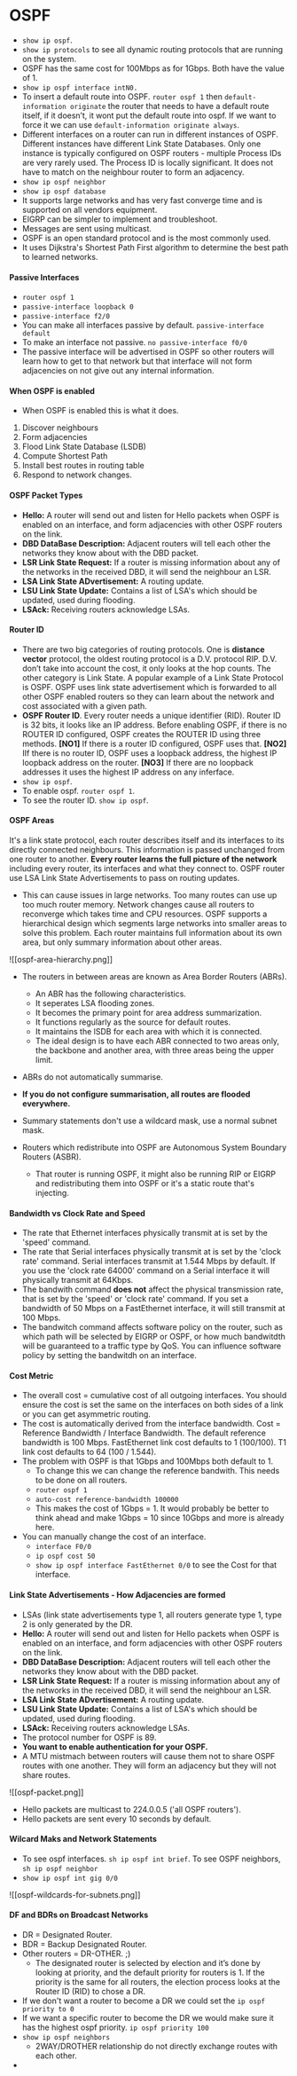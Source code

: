 # OSPF #
-   `show ip ospf`.
-   `show ip protocols` to see all dynamic routing protocols that are running on the system.
-   OSPF has the same cost for 100Mbps as for 1Gbps. Both have the value of 1.
-   `show ip ospf interface intN0.`
-   To insert a default route into OSPF. `router ospf 1` then `default-information originate` the router that needs to have a default route itself, if it doesn’t, it wont put the default route into ospf. If we want to force it we can use `default-information originate always`.
- Different interfaces on a router can run in different instances of OSPF. Different instances have different Link State Databases. Only one instance is typically configured on OSPF routers - multiple Process IDs are very rarely used. The Process ID is locally significant. It does not have to match on the neighbour router to form an adjacency.
- `show ip ospf neighbor`
- ```show ip ospf database``` 
- It supports large networks and has very fast converge time and is supported on all vendors equipment.
- EIGRP can be simpler to implement and troubleshoot.
- Messages are sent using multicast.
- OSPF is an open standard protocol and is the most commonly used.
- It uses Dijkstra's Shortest Path First algorithm to determine the best path to learned networks.

#### Passive Interfaces ####
- ```router ospf 1```
- ```passive-interface loopback 0```
- ```passive-interface f2/0```
- You can make all interfaces passive by default. ```passive-interface default``` 
- To make an interface not passive. ```no passive-interface f0/0``` 
- The passive interface will be advertised in OSPF so other routers will learn how to get to that network but that interface will not form adjacencies on not give out any internal information.

#### When OSPF is enabled ####
- When OSPF is enabled this is what it does.
1) Discover neighbours
2) Form adjacencies
3) Flood Link State Database (LSDB)
4) Compute Shortest Path
5) Install best routes in routing table
6) Respond to network changes.

#### OSPF Packet Types ####
- **Hello:** A router will send out and listen for Hello packets when OSPF is enabled on an interface, and form adjacencies with other OSPF routers on the link.
- **DBD DataBase Description:** Adjacent routers will tell each other the networks they know about with the DBD packet.
- **LSR Link State Request:** If a router is missing information about any of the networks in the received DBD, it will send the neighbour an LSR.
- **LSA Link State ADvertisement:** A routing update.
- **LSU Link State Update:** Contains a list of LSA's which should be updated, used during flooding.
- **LSAck:** Receiving routers acknowledge LSAs.

#### Router ID ####

-   There are two big categories of routing protocols. One is **distance vector** protocol, the oldest routing protocol is a D.V. protocol RIP. D.V. don’t take into account the cost, it only looks at the hop counts. The other category is Link State. A popular example of a Link State Protocol is OSPF. OSPF uses link state advertisement which is forwarded to all other OSPF enabled routers so they can learn about the network and cost associated with a given path.
-   **OSPF Router ID**. Every router needs a unique identifier (RID). Router ID is 32 bits, it looks like an IP address. Before enabling OSPF, if there is no ROUTER ID configured, OSPF creates the ROUTER ID using three methods. **[NO1]** If there is a router ID configured, OSPF uses that. **[NO2]** IIf there is no router ID, OSPF uses a loopback address, the highest IP loopback address on the router. **[NO3]** If there are no loopback addresses it uses the highest IP address on any inferface.
- `show ip ospf`.
- To enable ospf. `router ospf 1`.
- To see the router ID. `show ip ospf`.

#### OSPF Areas ####
It's a link state protocol, each router describes itself and its interfaces to its directly connected neighbours. This information is passed unchanged from one router to another. **Every router learns the full picture of the network** including every router, its interfaces and what they connect to. OSPF router use LSA Link State Advertisements to pass on routing updates.
-  This can cause issues in large networks. Too many routes can use up too much router memory. Network changes cause all routers to reconverge which takes time and CPU resources. OSPF supports a hierarchical design which segments large networks into smaller areas to solve this problem. Each router maintains full information about its own area, but only summary information about other areas.

![[ospf-area-hierarchy.png]]
- The routers in between areas are known as Area Border Routers (ABRs).
	- An ABR has the following characteristics.
	- It seperates LSA flooding zones.
	- It becomes the primary point for area address summarization.
	- It functions regularly as the source for default routes.
	- It maintains the lSDB for each area with which it is connected.
	- The ideal design is to have each ABR connected to two areas only, the backbone and another area, with three areas being the upper limit.
- ABRs do not automatically summarise.
- **If you do not configure summarisation, all routes are flooded everywhere.**
- Summary statements don't use a wildcard mask, use a normal subnet mask.

- Routers which redistribute into OSPF are Autonomous System Boundary Routers (ASBR). 
	- That router is running OSPF, it might also be running RIP or EIGRP and redistributing them into OSPF or it's a static route that's injecting.

#### Bandwidth vs Clock Rate and Speed ####
- The rate that Ethernet interfaces physically transmit at is set by the 'speed' command.
- The rate that Serial interfaces physically transmit at is set by the 'clock rate' command. Serial interfaces transmit at 1.544 Mbps by default. If you use the 'clock rate 64000' command on a Serial interface it will physically transmit at 64Kbps.
- The bandwith command **does not** affect the physical transmission rate, that is set by the 'speed' or 'clock rate' command. If you set a bandwidth of 50 Mbps on a FastEthernet interface, it will still transmit at 100 Mbps.
- The bandwitch command affects software policy on the router, such as which path will be selected by EIGRP or OSPF, or how much bandwitdth will be guaranteed to a traffic type by QoS. You can influence software policy by setting the bandwitdh on an interface.

#### Cost Metric ####
- The overall cost = cumulative cost of all outgoing interfaces. You should ensure the cost is set the same on the interfaces on both sides of a link or you can get asymmetric routing.
- The cost is automatically derived from the interface bandwidth. Cost = Reference Bandwidth / Interface Bandwidth. The default reference bandwidth is 100 Mbps. FastEthernet link cost defaults to 1 (100/100). T1 link cost defaults to 64 (100 / 1.544).
- The problem with OSPF is that 1Gbps and 100Mbps both default to 1.
	- To change this we can change the reference bandwith. This needs to be done on all routers.
	- ```router ospf 1```
	- ```auto-cost reference-bandwidth 100000```
	- This makes the cost of 1Gbps = 1. It would probably be better to think ahead and make 1Gbps = 10 since 10Gbps and more is already here.
- You can manually change the cost of an interface.
	- ```interface F0/0```
	- ```ip ospf cost 50```
	- ```show ip ospf interface FastEthernet 0/0``` to see the Cost for that interface.

#### Link State Advertisements - How Adjacencies are formed ####

-   LSAs (link state advertisements type 1, all routers generate type 1, type 2 is only generated by the DR.
- **Hello:** A router will send out and listen for Hello packets when OSPF is enabled on an interface, and form adjacencies with other OSPF routers on the link.
- **DBD DataBase Description:** Adjacent routers will tell each other the networks they know about with the DBD packet.
- **LSR Link State Request:** If a router is missing information about any of the networks in the received DBD, it will send the neighbour an LSR.
- **LSA Link State ADvertisement:** A routing update.
- **LSU Link State Update:** Contains a list of LSA's which should be updated, used during flooding.
- **LSAck:** Receiving routers acknowledge LSAs.
- The protocol number for OSPF is 89.
- **You want to enable authentication for your OSPF.**
- A MTU mistmach between routers will cause them not to share OSPF routes with one another. They will form an adjacency but they will not share routes.

![[ospf-packet.png]]
- Hello packets are multicast to 224.0.0.5 ('all OSPF routers').
- Hello packets are sent every 10 seconds by default.

#### Wilcard Maks and Network Statements #### 
-   To see ospf interfaces. `sh ip ospf int brief`. To see OSPF neighbors, `sh ip ospf neighbor`
-   `show ip ospf int gig 0/0`

![[ospf-wildcards-for-subnets.png]]

#### DF and BDRs on Broadcast Networks ####
-   DR = Designated Router.
-   BDR = Backup Designated Router.
-   Other routers = DR-OTHER. ;)
    -   The designated router is selected by election and it’s done by looking at priority, and the default priority for routers is 1. If the priority is the same for all routers, the election process looks at the Router ID (RID) to chose a DR.
- If we don't want a router to become a DR we could set the ```ip ospf priority to 0```
- If we want a specific router to become the DR we would make sure it has the highest ospf priority. ```ip ospf priority 100```
- ```show ip ospf neighbors``` 
	- 2WAY/DROTHER relationship do not directly exchange routes with each other.
- 
